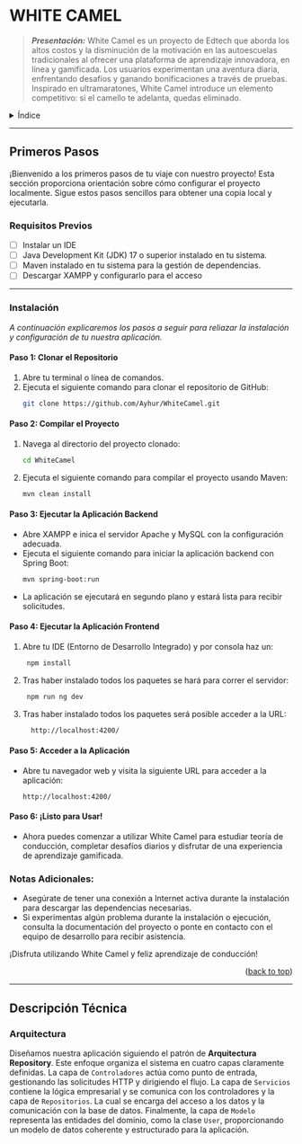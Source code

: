 <div id="top"></div>


<!-- TÍTULO Y PRESENTACIÓN -->

# WHITE CAMEL 
>***Presentación:***
>White Camel es un proyecto de Edtech que aborda los altos costos y la disminución de la motivación en las autoescuelas tradicionales al ofrecer una plataforma de aprendizaje innovadora, en línea y gamificada. Los usuarios experimentan una aventura diaria, enfrentando desafíos y ganando bonificaciones a través de pruebas. Inspirado en ultramaratones, White Camel introduce un elemento competitivo: si el camello te adelanta, quedas eliminado.

<!---AGREGA LOS ENLACES RESPECTIVOS A ESA DOCUMENTACIÓN-->
<!---
  <div align="center">
    <a href="https://aste.usu.edu/directory/faculty/">Directorio del Equipo</a>
    ·
    <a href="https:/DSDD">Wiki</a>
    ·
    <a href="https://www.treehugger.com/thmb/nA-uVVo5Be5LIg_8kNAZvaSKYUM=/768x0/filters:no_upscale():max_bytes(150000):strip_icc():format(webp)/__opt__aboutcom__coeus__resources__content_migration__mnn__images__2017__05__lady-bug-on-leaf-e3cd36cdc3024129b61926ddf6ef386e.jpg">Informar un Error</a>
  </div>
--!>


<!-- ÍNDICE -->
<details>
  <summary>Índice</summary>
  <ol>
    <li>
      <a href="#getting-started">Primeros Pasos</a>
      <ul>
        <li><a href="#prerequisites">Requisitos Previos</a></li>
        <li><a href="#installation">Instalación</a></li>
      </ul>
    </li>
    <li><a href="#technical-description">Descripción Técnica</a>
      <ul>
        <li><a href="#architecture">Arquitectura</a></li>
      </ul>

  </ol>
</details>

---

<!-- PRIMEROS PASOS -->

## Primeros Pasos

¡Bienvenido a los primeros pasos de tu viaje con nuestro proyecto! Esta sección proporciona orientación sobre cómo configurar el proyecto localmente. Sigue estos pasos sencillos para obtener una copia local y ejecutarla.

### Requisitos Previos

- [ ] Instalar un IDE 
- [ ] Java Development Kit (JDK) 17 o superior instalado en tu sistema.
- [ ]  Maven instalado en tu sistema para la gestión de dependencias.
- [ ]  Descargar XAMPP y configurarlo para el acceso

---

### Instalación

_A continuación explicaremos los pasos a seguir para reliazar la instalación y configuración de tu nuestra aplicación._

#### Paso 1: Clonar el Repositorio
1. Abre tu terminal o línea de comandos.
2. Ejecuta el siguiente comando para clonar el repositorio de GitHub:
    ```bash
    git clone https://github.com/Ayhur/WhiteCamel.git
    ```

#### Paso 2: Compilar el Proyecto
1. Navega al directorio del proyecto clonado:
    ```bash
    cd WhiteCamel
    ```
2. Ejecuta el siguiente comando para compilar el proyecto usando Maven:
    ```bash
    mvn clean install
    ```

#### Paso 3: Ejecutar la Aplicación Backend
- Abre XAMPP e inica el servidor Apache y MySQL con la configuración adecuada.
- Ejecuta el siguiente comando para iniciar la aplicación backend con Spring Boot:
    ```bash
    mvn spring-boot:run
    ```
- La aplicación se ejecutará en segundo plano y estará lista para recibir solicitudes.

#### Paso 4: Ejecutar la Aplicación Frontend
1. Abre tu IDE (Entorno de Desarrollo Integrado) y por consola haz un:
   ```bash
    npm install
    ```
2. Tras haber instalado todos los paquetes se hará para correr el servidor:
   ```bash
    npm run ng dev
    ```
2. Tras haber instalado todos los paquetes será posible acceder a la URL:
   ```bash
     http://localhost:4200/
    ```  

#### Paso 5: Acceder a la Aplicación
- Abre tu navegador web y visita la siguiente URL para acceder a la aplicación:
    ```
    http://localhost:4200/
    ```

#### Paso 6: ¡Listo para Usar!
- Ahora puedes comenzar a utilizar White Camel para estudiar teoría de conducción, completar desafíos diarios y disfrutar de una experiencia de aprendizaje gamificada.

### Notas Adicionales:
- Asegúrate de tener una conexión a Internet activa durante la instalación para descargar las dependencias necesarias.
- Si experimentas algún problema durante la instalación o ejecución, consulta la documentación del proyecto o ponte en contacto con el equipo de desarrollo para recibir asistencia.

¡Disfruta utilizando White Camel y feliz aprendizaje de conducción!


<p align="right">(<a href="#top">back to top</a>)</p>

---


## Descripción Técnica

###  Arquitectura 

Diseñamos nuestra aplicación siguiendo el patrón de **Arquitectura Repository**. Este enfoque organiza el sistema en cuatro capas claramente definidas. La capa de `Controladores` actúa como punto de entrada, gestionando las solicitudes HTTP y dirigiendo el flujo. La capa de `Servicios` contiene la lógica empresarial y se comunica con los controladores y la capa de `Repositorios`. La cual se encarga del acceso a los datos y la comunicación con la base de datos. Finalmente, la capa de `Modelo` representa las entidades del dominio, como la clase `User`, proporcionando un modelo de datos coherente y estructurado para la aplicación.
 
